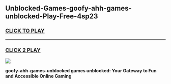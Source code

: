 
## Unblocked-Games-goofy-ahh-games-unblocked-Play-Free-4sp23
<h3>
<a href="https://premium76.site?title=goofy-ahh-games-unblocked&ref=23A">CLICK TO PLAY</a></h3>
<hr>

<h3>
<a href="https://premium76.site?title=goofy-ahh-games-unblocked&ref=23A">CLICK 2 PLAY</a>
  
</h3>

<a href="https://premium76.site?title=goofy-ahh-games-unblocked&ref=23A"><img src="https://clearcache.store/games.png"></a>


**goofy-ahh-games-unblocked games unblocked: Your Gateway to Fun and Accessible Online Gaming**
